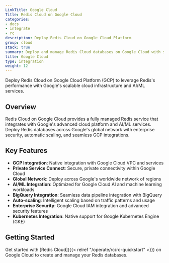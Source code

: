 ```yaml
---
LinkTitle: Google Cloud
Title: Redis Cloud on Google Cloud
categories:
- docs
- integrate
- rc
description: Deploy Redis Cloud on Google Cloud Platform
group: cloud
stack: true
summary: Deploy and manage Redis Cloud databases on Google Cloud with scalable infrastructure and AI/ML integration.
title: Google Cloud
type: integration
weight: 12
---
```


Deploy Redis Cloud on Google Cloud Platform (GCP) to leverage Redis's performance with Google's scalable cloud infrastructure and AI/ML services.

## Overview

Redis Cloud on Google Cloud provides a fully managed Redis service that integrates with Google's advanced cloud platform and AI/ML services. Deploy Redis databases across Google's global network with enterprise security, automatic scaling, and seamless GCP integrations.

## Key Features

- **GCP Integration**: Native integration with Google Cloud VPC and services
- **Private Service Connect**: Secure, private connectivity within Google Cloud
- **Global Network**: Deploy across Google's worldwide network of regions
- **AI/ML Integration**: Optimized for Google Cloud AI and machine learning workloads
- **BigQuery Integration**: Seamless data pipeline integration with BigQuery
- **Auto-scaling**: Intelligent scaling based on traffic patterns and usage
- **Enterprise Security**: Google Cloud IAM integration and advanced security features
- **Kubernetes Integration**: Native support for Google Kubernetes Engine (GKE)

## Getting Started

Get started with [Redis Cloud]({{< relref "/operate/rc/rc-quickstart" >}}) on Google Cloud to create and manage your Redis databases.
